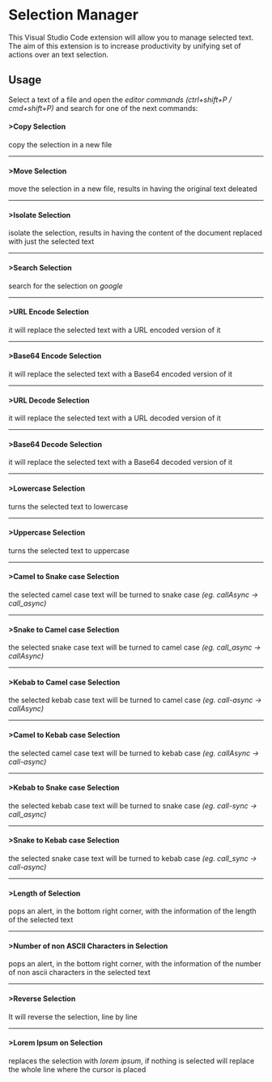 # Selection Manager

This Visual Studio Code extension will allow you to manage selected text.<br>
The aim of this extension is to increase productivity by unifying set of actions over an text selection.<br>

## Usage

Select a text of a file and open the *editor commands* _(ctrl+shift+P / cmd+shift+P)_ and search for one of the next commands:

#### >Copy Selection
copy the selection in a new file

---
#### >Move Selection
move the selection in a new file, results in having the original text deleated

---
#### >Isolate Selection
isolate the selection, results in having the content of the document replaced with just the selected text

---
#### >Search Selection
search for the selection on *google*

---
#### >URL Encode Selection
it will replace the selected text with a URL encoded version of it

---
#### >Base64 Encode Selection
it will replace the selected text with a Base64 encoded version of it

---
#### >URL Decode Selection
it will replace the selected text with a URL decoded version of it

---
#### >Base64 Decode Selection
it will replace the selected text with a Base64 decoded version of it

---
#### >Lowercase Selection
turns the selected text to lowercase

---
#### >Uppercase Selection
turns the selected text to uppercase

---
#### >Camel to Snake case Selection
the selected camel case text will be turned to snake case _(eg. callAsync -> call\_async)_

---
#### >Snake to Camel case Selection
the selected snake case text will be turned to camel case _(eg. call\_async -> callAsync)_

---
#### >Kebab to Camel case Selection
the selected kebab case text will be turned to camel case _(eg. call-async -> callAsync)_

---
#### >Camel to Kebab case Selection
the selected camel case text will be turned to kebab case _(eg. callAsync -> call-async)_

---
#### >Kebab to Snake case Selection
the selected kebab case text will be turned to snake case _(eg. call-sync -> call\_async)_

---
#### >Snake to Kebab case Selection
the selected snake case text will be turned to kebab case _(eg. call\_sync -> call-async)_

---
#### >Length of Selection
pops an alert, in the bottom right corner, with the information of the length of the selected text

---
#### >Number of non ASCII Characters in Selection
pops an alert, in the bottom right corner, with the information of the number of non ascii characters in the selected text

---
#### >Reverse Selection
It will reverse the selection, line by line

---
#### >Lorem Ipsum on Selection
replaces the selection with *lorem ipsum*, if nothing is selected will replace the whole line where the cursor is placed
